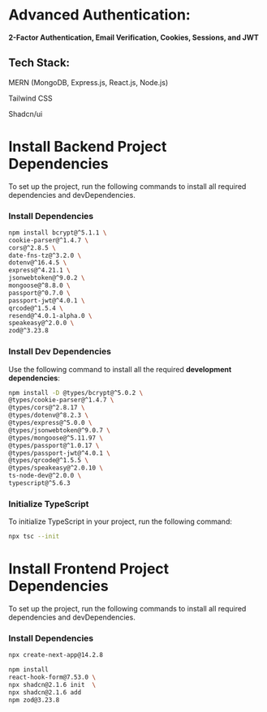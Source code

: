 # Advanced Authentication:

**2-Factor Authentication, Email Verification, Cookies, Sessions, and JWT**

## Tech Stack:

MERN (MongoDB, Express.js, React.js, Node.js)

Tailwind CSS

Shadcn/ui

# Install Backend Project Dependencies

To set up the project, run the following commands to install all required dependencies and devDependencies.

### Install Dependencies

```bash
npm install bcrypt@^5.1.1 \
cookie-parser@^1.4.7 \
cors@^2.8.5 \
date-fns-tz@^3.2.0 \
dotenv@^16.4.5 \
express@^4.21.1 \
jsonwebtoken@^9.0.2 \
mongoose@^8.8.0 \
passport@^0.7.0 \
passport-jwt@^4.0.1 \
qrcode@^1.5.4 \
resend@^4.0.1-alpha.0 \
speakeasy@^2.0.0 \
zod@^3.23.8
```

### Install Dev Dependencies

Use the following command to install all the required **development dependencies**:

```bash
npm install -D @types/bcrypt@^5.0.2 \
@types/cookie-parser@^1.4.7 \
@types/cors@^2.8.17 \
@types/dotenv@^8.2.3 \
@types/express@^5.0.0 \
@types/jsonwebtoken@^9.0.7 \
@types/mongoose@^5.11.97 \
@types/passport@^1.0.17 \
@types/passport-jwt@^4.0.1 \
@types/qrcode@^1.5.5 \
@types/speakeasy@^2.0.10 \
ts-node-dev@^2.0.0 \
typescript@^5.6.3
```

### Initialize TypeScript

To initialize TypeScript in your project, run the following command:

```bash
npx tsc --init
```

# Install Frontend Project Dependencies

To set up the project, run the following commands to install all required dependencies and devDependencies.

### Install Dependencies

```bash
npx create-next-app@14.2.8
```

```bash
npm install
react-hook-form@7.53.0 \
npx shadcn@2.1.6 init  \
npx shadcn@2.1.6 add
npm zod@3.23.8

```
